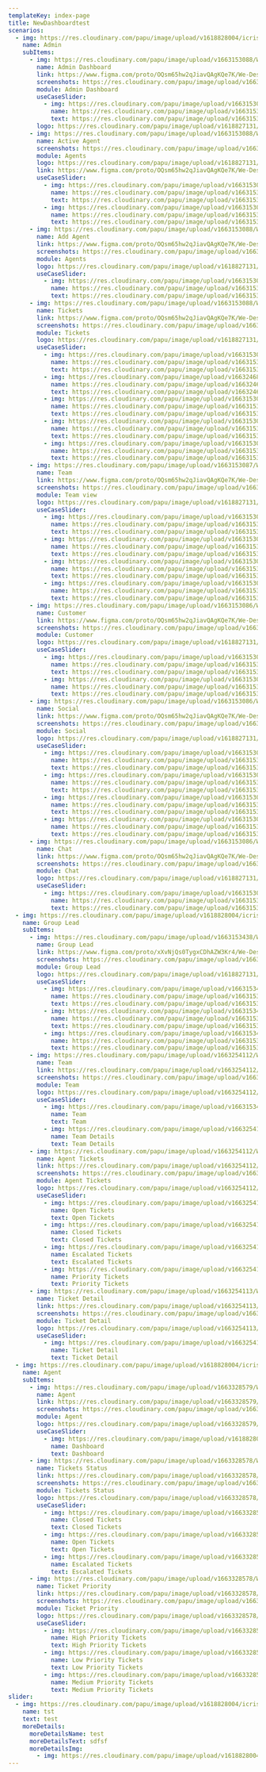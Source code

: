 ```yaml
---
templateKey: index-page
title: NewDashboardtest
scenarios:
  - img: https://res.cloudinary.com/papu/image/upload/v1618828004/icrisat/2General-Director/Director_General_cbam6k.svg
    name: Admin
    subItems:
      - img: https://res.cloudinary.com/papu/image/upload/v1663153088/We%20Desk/We%20Desk%20Admin/Admin%20Dashboard/We_desk_Dash_Board_uxxjlz.png
        name: Admin Dashboard
        link: https://www.figma.com/proto/OQsm65hw2qJiavQAgKQe7K/We-Desk?page-id=0%3A1&node-id=245%3A2796&viewport=121%2C-40%2C0.07&scaling=min-zoom&starting-point-node-id=245%3A2796
        screenshots: https://res.cloudinary.com/papu/image/upload/v1663153088/We%20Desk/We%20Desk%20Admin/Admin%20Dashboard/We_desk_Dash_Board_uxxjlz.png
        module: Admin Dashboard
        useCaseSlider:
          - img: https://res.cloudinary.com/papu/image/upload/v1663153088/We%20Desk/We%20Desk%20Admin/Admin%20Dashboard/We_desk_Dash_Board_uxxjlz.png
            name: https://res.cloudinary.com/papu/image/upload/v1663153088/We%20Desk/We%20Desk%20Admin/Admin%20Dashboard/We_desk_Dash_Board_uxxjlz.png
            text: https://res.cloudinary.com/papu/image/upload/v1663153088/We%20Desk/We%20Desk%20Admin/Admin%20Dashboard/We_desk_Dash_Board_uxxjlz.png
        logo: https://res.cloudinary.com/papu/image/upload/v1618827131/icrisat/1PSDSAdmin/PSDS_Admin_h2rcrg
      - img: https://res.cloudinary.com/papu/image/upload/v1663153088/We%20Desk/We%20Desk%20Admin/Agents/Active_agents_siaz9h.png
        name: Active Agent
        screenshots: https://res.cloudinary.com/papu/image/upload/v1663153088/We%20Desk/We%20Desk%20Admin/Agents/Active_agents_siaz9h.png
        module: Agents
        logo: https://res.cloudinary.com/papu/image/upload/v1618827131/icrisat/1PSDSAdmin/PSDS_Admin_h2rcrg
        link: https://www.figma.com/proto/OQsm65hw2qJiavQAgKQe7K/We-Desk?page-id=0%3A1&node-id=74%3A333&viewport=121%2C-40%2C0.07&scaling=min-zoom&starting-point-node-id=74%3A333&show-proto-sidebar=1
        useCaseSlider:
          - img: https://res.cloudinary.com/papu/image/upload/v1663153088/We%20Desk/We%20Desk%20Admin/Agents/Active_agents_siaz9h.png
            name: https://res.cloudinary.com/papu/image/upload/v1663153088/We%20Desk/We%20Desk%20Admin/Agents/Active_agents_siaz9h.png
            text: https://res.cloudinary.com/papu/image/upload/v1663153088/We%20Desk/We%20Desk%20Admin/Agents/Active_agents_siaz9h.png
          - img: https://res.cloudinary.com/papu/image/upload/v1663153089/We%20Desk/We%20Desk%20Admin/Agents/agent_profile_xsbqmb.png
            name: https://res.cloudinary.com/papu/image/upload/v1663153089/We%20Desk/We%20Desk%20Admin/Agents/agent_profile_xsbqmb.png
            text: https://res.cloudinary.com/papu/image/upload/v1663153089/We%20Desk/We%20Desk%20Admin/Agents/agent_profile_xsbqmb.png
      - img: https://res.cloudinary.com/papu/image/upload/v1663153088/We%20Desk/We%20Desk%20Admin/Agents/Add_Agents_ujlfgs.png
        name: Add Agent
        link: https://www.figma.com/proto/OQsm65hw2qJiavQAgKQe7K/We-Desk?page-id=0%3A1&node-id=400%3A601&viewport=121%2C-40%2C0.07&scaling=min-zoom&starting-point-node-id=74%3A333&show-proto-sidebar=1
        screenshots: https://res.cloudinary.com/papu/image/upload/v1663153088/We%20Desk/We%20Desk%20Admin/Agents/Add_Agents_ujlfgs.png
        module: Agents
        logo: https://res.cloudinary.com/papu/image/upload/v1618827131/icrisat/1PSDSAdmin/PSDS_Admin_h2rcrg
        useCaseSlider:
          - img: https://res.cloudinary.com/papu/image/upload/v1663153088/We%20Desk/We%20Desk%20Admin/Agents/Add_Agents_ujlfgs.png
            name: https://res.cloudinary.com/papu/image/upload/v1663153088/We%20Desk/We%20Desk%20Admin/Agents/Add_Agents_ujlfgs.png
            text: https://res.cloudinary.com/papu/image/upload/v1663153088/We%20Desk/We%20Desk%20Admin/Agents/Add_Agents_ujlfgs.png
      - img: https://res.cloudinary.com/papu/image/upload/v1663153088/We%20Desk/We%20Desk%20Admin/Tickets/Tickets_vagli4.png
        name: Tickets
        link: https://www.figma.com/proto/OQsm65hw2qJiavQAgKQe7K/We-Desk?page-id=0%3A1&node-id=511%3A695&viewport=121%2C-40%2C0.07&scaling=min-zoom&starting-point-node-id=74%3A333
        screenshots: https://res.cloudinary.com/papu/image/upload/v1663153088/We%20Desk/We%20Desk%20Admin/Tickets/Tickets_vagli4.png
        module: Tickets
        logo: https://res.cloudinary.com/papu/image/upload/v1618827131/icrisat/1PSDSAdmin/PSDS_Admin_h2rcrg
        useCaseSlider:
          - img: https://res.cloudinary.com/papu/image/upload/v1663153088/We%20Desk/We%20Desk%20Admin/Tickets/Tickets_vagli4.png
            name: https://res.cloudinary.com/papu/image/upload/v1663153088/We%20Desk/We%20Desk%20Admin/Tickets/Tickets_vagli4.png
            text: https://res.cloudinary.com/papu/image/upload/v1663153088/We%20Desk/We%20Desk%20Admin/Tickets/Tickets_vagli4.png
          - img: https://res.cloudinary.com/papu/image/upload/v1663246837/We%20Desk/We%20Desk%20Admin/Tickets/Pending_Tickets_1_eefl23.png
            name: https://res.cloudinary.com/papu/image/upload/v1663246837/We%20Desk/We%20Desk%20Admin/Tickets/Pending_Tickets_1_eefl23.png
            text: https://res.cloudinary.com/papu/image/upload/v1663246837/We%20Desk/We%20Desk%20Admin/Tickets/Pending_Tickets_1_eefl23.png
          - img: https://res.cloudinary.com/papu/image/upload/v1663153088/We%20Desk/We%20Desk%20Admin/Tickets/View_Summary_evpaer.png
            name: https://res.cloudinary.com/papu/image/upload/v1663153088/We%20Desk/We%20Desk%20Admin/Tickets/View_Summary_evpaer.png
            text: https://res.cloudinary.com/papu/image/upload/v1663153088/We%20Desk/We%20Desk%20Admin/Tickets/View_Summary_evpaer.png
          - img: https://res.cloudinary.com/papu/image/upload/v1663153088/We%20Desk/We%20Desk%20Admin/Tickets/1_of_2_kfb7oq.png
            name: https://res.cloudinary.com/papu/image/upload/v1663153088/We%20Desk/We%20Desk%20Admin/Tickets/1_of_2_kfb7oq.png
            text: https://res.cloudinary.com/papu/image/upload/v1663153088/We%20Desk/We%20Desk%20Admin/Tickets/1_of_2_kfb7oq.png
          - img: https://res.cloudinary.com/papu/image/upload/v1663153087/We%20Desk/We%20Desk%20Admin/Tickets/Closed_Tickets_e2igr9.png
            name: https://res.cloudinary.com/papu/image/upload/v1663153087/We%20Desk/We%20Desk%20Admin/Tickets/Closed_Tickets_e2igr9.png
            text: https://res.cloudinary.com/papu/image/upload/v1663153087/We%20Desk/We%20Desk%20Admin/Tickets/Closed_Tickets_e2igr9.png
      - img: https://res.cloudinary.com/papu/image/upload/v1663153087/We%20Desk/We%20Desk%20Admin/Team%20View/Team_View_nzgloc.png
        name: Team
        link: https://www.figma.com/proto/OQsm65hw2qJiavQAgKQe7K/We-Desk?page-id=0%3A1&node-id=700%3A1598&viewport=121%2C-40%2C0.07&scaling=scale-down-width&starting-point-node-id=74%3A333
        screenshots: https://res.cloudinary.com/papu/image/upload/v1663153087/We%20Desk/We%20Desk%20Admin/Team%20View/Team_View_nzgloc.png
        module: Team view
        logo: https://res.cloudinary.com/papu/image/upload/v1618827131/icrisat/1PSDSAdmin/PSDS_Admin_h2rcrg
        useCaseSlider:
          - img: https://res.cloudinary.com/papu/image/upload/v1663153087/We%20Desk/We%20Desk%20Admin/Team%20View/Team_View_nzgloc.png
            name: https://res.cloudinary.com/papu/image/upload/v1663153087/We%20Desk/We%20Desk%20Admin/Team%20View/Team_View_nzgloc.png
            text: https://res.cloudinary.com/papu/image/upload/v1663153087/We%20Desk/We%20Desk%20Admin/Team%20View/Team_View_nzgloc.png
          - img: https://res.cloudinary.com/papu/image/upload/v1663153087/We%20Desk/We%20Desk%20Admin/Team%20View/Social_Team_vwzslt.png
            name: https://res.cloudinary.com/papu/image/upload/v1663153087/We%20Desk/We%20Desk%20Admin/Team%20View/Social_Team_vwzslt.png
            text: https://res.cloudinary.com/papu/image/upload/v1663153087/We%20Desk/We%20Desk%20Admin/Team%20View/Social_Team_vwzslt.png
          - img: https://res.cloudinary.com/papu/image/upload/v1663153087/We%20Desk/We%20Desk%20Admin/Team%20View/Chat_owlzl7.png
            name: https://res.cloudinary.com/papu/image/upload/v1663153087/We%20Desk/We%20Desk%20Admin/Team%20View/Chat_owlzl7.png
            text: https://res.cloudinary.com/papu/image/upload/v1663153087/We%20Desk/We%20Desk%20Admin/Team%20View/Chat_owlzl7.png
          - img: https://res.cloudinary.com/papu/image/upload/v1663153087/We%20Desk/We%20Desk%20Admin/Team%20View/Contact_t9y2yr.png
            name: https://res.cloudinary.com/papu/image/upload/v1663153087/We%20Desk/We%20Desk%20Admin/Team%20View/Contact_t9y2yr.png
            text: https://res.cloudinary.com/papu/image/upload/v1663153087/We%20Desk/We%20Desk%20Admin/Team%20View/Contact_t9y2yr.png
      - img: https://res.cloudinary.com/papu/image/upload/v1663153086/We%20Desk/We%20Desk%20Admin/Customer/Customer_s3fki7.png
        name: Customer
        link: https://www.figma.com/proto/OQsm65hw2qJiavQAgKQe7K/We-Desk?page-id=0%3A1&node-id=198%3A1487&viewport=121%2C-40%2C0.07&scaling=scale-down-width&starting-point-node-id=74%3A333
        screenshots: https://res.cloudinary.com/papu/image/upload/v1663153086/We%20Desk/We%20Desk%20Admin/Customer/Customer_s3fki7.p
        module: Customer
        logo: https://res.cloudinary.com/papu/image/upload/v1618827131/icrisat/1PSDSAdmin/PSDS_Admin_h2rcrg
        useCaseSlider:
          - img: https://res.cloudinary.com/papu/image/upload/v1663153086/We%20Desk/We%20Desk%20Admin/Customer/Customer_s3fki7.png
            name: https://res.cloudinary.com/papu/image/upload/v1663153086/We%20Desk/We%20Desk%20Admin/Customer/Customer_s3fki7.png
            text: https://res.cloudinary.com/papu/image/upload/v1663153086/We%20Desk/We%20Desk%20Admin/Customer/Customer_s3fki7.png
          - img: https://res.cloudinary.com/papu/image/upload/v1663153088/We%20Desk/We%20Desk%20Admin/Agents/Add_Customer_m1g1kq.png
            name: https://res.cloudinary.com/papu/image/upload/v1663153088/We%20Desk/We%20Desk%20Admin/Agents/Add_Customer_m1g1kq.png
            text: https://res.cloudinary.com/papu/image/upload/v1663153088/We%20Desk/We%20Desk%20Admin/Agents/Add_Customer_m1g1kq.png
      - img: https://res.cloudinary.com/papu/image/upload/v1663153086/We%20Desk/We%20Desk%20Admin/Socail/Social_okkvzg.png
        name: Social
        link: https://www.figma.com/proto/OQsm65hw2qJiavQAgKQe7K/We-Desk?page-id=0%3A1&node-id=802%3A678&viewport=121%2C-40%2C0.07&scaling=scale-down-width&starting-point-node-id=74%3A333
        screenshots: https://res.cloudinary.com/papu/image/upload/v1663153086/We%20Desk/We%20Desk%20Admin/Socail/Social_okkvzg.png
        module: Social
        logo: https://res.cloudinary.com/papu/image/upload/v1618827131/icrisat/1PSDSAdmin/PSDS_Admin_h2rcrg
        useCaseSlider:
          - img: https://res.cloudinary.com/papu/image/upload/v1663153086/We%20Desk/We%20Desk%20Admin/Socail/Social_okkvzg.png
            name: https://res.cloudinary.com/papu/image/upload/v1663153086/We%20Desk/We%20Desk%20Admin/Socail/Social_okkvzg.png
            text: https://res.cloudinary.com/papu/image/upload/v1663153086/We%20Desk/We%20Desk%20Admin/Socail/Social_okkvzg.png
          - img: https://res.cloudinary.com/papu/image/upload/v1663153086/We%20Desk/We%20Desk%20Admin/Socail/Linked_in_mh2tzm.png
            name: https://res.cloudinary.com/papu/image/upload/v1663153086/We%20Desk/We%20Desk%20Admin/Socail/Linked_in_mh2tzm.png
            text: https://res.cloudinary.com/papu/image/upload/v1663153086/We%20Desk/We%20Desk%20Admin/Socail/Linked_in_mh2tzm.png
          - img: https://res.cloudinary.com/papu/image/upload/v1663153086/We%20Desk/We%20Desk%20Admin/Socail/twitter_wcvbfy.png
            name: https://res.cloudinary.com/papu/image/upload/v1663153086/We%20Desk/We%20Desk%20Admin/Socail/twitter_wcvbfy.png
            text: https://res.cloudinary.com/papu/image/upload/v1663153086/We%20Desk/We%20Desk%20Admin/Socail/twitter_wcvbfy.png
          - img: https://res.cloudinary.com/papu/image/upload/v1663153086/We%20Desk/We%20Desk%20Admin/Socail/Facebook_c7zdum.png
            name: https://res.cloudinary.com/papu/image/upload/v1663153086/We%20Desk/We%20Desk%20Admin/Socail/Facebook_c7zdum.png
            text: https://res.cloudinary.com/papu/image/upload/v1663153086/We%20Desk/We%20Desk%20Admin/Socail/Facebook_c7zdum.png
      - img: https://res.cloudinary.com/papu/image/upload/v1663153086/We%20Desk/We%20Desk%20Admin/Chat/Chat_wj0bfi.png
        name: Chat
        link: https://www.figma.com/proto/OQsm65hw2qJiavQAgKQe7K/We-Desk?page-id=0%3A1&node-id=165%3A759&viewport=121%2C-40%2C0.07&scaling=scale-down-width&starting-point-node-id=74%3A333
        screenshots: https://res.cloudinary.com/papu/image/upload/v1663153086/We%20Desk/We%20Desk%20Admin/Chat/Chat_wj0bfi.png
        module: Chat
        logo: https://res.cloudinary.com/papu/image/upload/v1618827131/icrisat/1PSDSAdmin/PSDS_Admin_h2rcrg
        useCaseSlider:
          - img: https://res.cloudinary.com/papu/image/upload/v1663153086/We%20Desk/We%20Desk%20Admin/Chat/Chat_wj0bfi.png
            name: https://res.cloudinary.com/papu/image/upload/v1663153086/We%20Desk/We%20Desk%20Admin/Chat/Chat_wj0bfi.png
            text: https://res.cloudinary.com/papu/image/upload/v1663153086/We%20Desk/We%20Desk%20Admin/Chat/Chat_wj0bfi.png
  - img: https://res.cloudinary.com/papu/image/upload/v1618828004/icrisat/2General-Director/Director_General_cbam6k.svg
    name: Group Lead
    subItems:
      - img: https://res.cloudinary.com/papu/image/upload/v1663153438/We%20Desk/We%20Desk%20Group%20Lead/1_lsdr0m.png
        name: Group Lead
        link: https://www.figma.com/proto/xXvNjQs0TygxCDhAZW3Kr4/We-Desk-Agent?page-id=410%3A1176&node-id=410%3A3061&viewport=765%2C263%2C0.09&scaling=scale-down-width&starting-point-node-id=410%3A3061
        screenshots: https://res.cloudinary.com/papu/image/upload/v1663153438/We%20Desk/We%20Desk%20Group%20Lead/1_lsdr0m.png
        module: Group Lead
        logo: https://res.cloudinary.com/papu/image/upload/v1618827131/icrisat/1PSDSAdmin/PSDS_Admin_h2rcrg
        useCaseSlider:
          - img: https://res.cloudinary.com/papu/image/upload/v1663153438/We%20Desk/We%20Desk%20Group%20Lead/1_lsdr0m.png
            name: https://res.cloudinary.com/papu/image/upload/v1663153438/We%20Desk/We%20Desk%20Group%20Lead/1_lsdr0m.png
            text: https://res.cloudinary.com/papu/image/upload/v1663153438/We%20Desk/We%20Desk%20Group%20Lead/1_lsdr0m.png
          - img: https://res.cloudinary.com/papu/image/upload/v1663153438/We%20Desk/We%20Desk%20Group%20Lead/2_p5c089.png
            name: https://res.cloudinary.com/papu/image/upload/v1663153438/We%20Desk/We%20Desk%20Group%20Lead/2_p5c089.png
            text: https://res.cloudinary.com/papu/image/upload/v1663153438/We%20Desk/We%20Desk%20Group%20Lead/2_p5c089.png
          - img: https://res.cloudinary.com/papu/image/upload/v1663153439/We%20Desk/We%20Desk%20Group%20Lead/3_ph9s9f.png
            name: https://res.cloudinary.com/papu/image/upload/v1663153439/We%20Desk/We%20Desk%20Group%20Lead/3_ph9s9f.png
            text: https://res.cloudinary.com/papu/image/upload/v1663153439/We%20Desk/We%20Desk%20Group%20Lead/3_ph9s9f.png
      - img: https://res.cloudinary.com/papu/image/upload/v1663254112/We%20Desk/We%20Desk%20Group%20Lead/5_vgepb4.png
        name: Team
        link: https://res.cloudinary.com/papu/image/upload/v1663254112/We%20Desk/We%20Desk%20Group%20Lead/5_vgepb4.png
        screenshots: https://res.cloudinary.com/papu/image/upload/v1663254112/We%20Desk/We%20Desk%20Group%20Lead/5_vgepb4.png
        module: Team
        logo: https://res.cloudinary.com/papu/image/upload/v1663254112/We%20Desk/We%20Desk%20Group%20Lead/5_vgepb4.png
        useCaseSlider:
          - img: https://res.cloudinary.com/papu/image/upload/v1663153439/We%20Desk/We%20Desk%20Group%20Lead/4_esr43p.png
            name: Team
            text: Team
          - img: https://res.cloudinary.com/papu/image/upload/v1663254112/We%20Desk/We%20Desk%20Group%20Lead/5_vgepb4.png
            name: Team Details
            text: Team Details
      - img: https://res.cloudinary.com/papu/image/upload/v1663254112/We%20Desk/We%20Desk%20Group%20Lead/5_vgepb4.png
        name: Agent Tickets
        link: https://res.cloudinary.com/papu/image/upload/v1663254112/We%20Desk/We%20Desk%20Group%20Lead/5_vgepb4.png
        screenshots: https://res.cloudinary.com/papu/image/upload/v1663254112/We%20Desk/We%20Desk%20Group%20Lead/5_vgepb4.png
        module: Agent Tickets
        logo: https://res.cloudinary.com/papu/image/upload/v1663254112/We%20Desk/We%20Desk%20Group%20Lead/5_vgepb4.png
        useCaseSlider:
          - img: https://res.cloudinary.com/papu/image/upload/v1663254112/We%20Desk/We%20Desk%20Group%20Lead/6_tmx7y9.png
            name: Open Tickets
            text: Open Tickets
          - img: https://res.cloudinary.com/papu/image/upload/v1663254112/We%20Desk/We%20Desk%20Group%20Lead/7_tbhyv8.png
            name: Closed Tickets
            text: Closed Tickets
          - img: https://res.cloudinary.com/papu/image/upload/v1663254112/We%20Desk/We%20Desk%20Group%20Lead/8_cuvqe1.png
            name: Escalated Tickets
            text: Escalated Tickets
          - img: https://res.cloudinary.com/papu/image/upload/v1663254112/We%20Desk/We%20Desk%20Group%20Lead/9_a7zzc6.png
            name: Priority Tickets
            text: Priority Tickets
      - img: https://res.cloudinary.com/papu/image/upload/v1663254113/We%20Desk/We%20Desk%20Group%20Lead/10_tbuvnc.png
        name: Ticket Detail
        link: https://res.cloudinary.com/papu/image/upload/v1663254113/We%20Desk/We%20Desk%20Group%20Lead/10_tbuvnc.png
        screenshots: https://res.cloudinary.com/papu/image/upload/v1663254113/We%20Desk/We%20Desk%20Group%20Lead/10_tbuvnc.png
        module: Ticket Detail
        logo: https://res.cloudinary.com/papu/image/upload/v1663254113/We%20Desk/We%20Desk%20Group%20Lead/10_tbuvnc.png
        useCaseSlider:
          - img: https://res.cloudinary.com/papu/image/upload/v1663254113/We%20Desk/We%20Desk%20Group%20Lead/10_tbuvnc.png
            name: Ticket Detail
            text: Ticket Detail
  - img: https://res.cloudinary.com/papu/image/upload/v1618828004/icrisat/2General-Director/Director_General_cbam6k.svg
    name: Agent
    subItems:
      - img: https://res.cloudinary.com/papu/image/upload/v1663328579/We%20Desk/We%20Desk%20Agent/1_wgx2co.jpg
        name: Agent
        link: https://res.cloudinary.com/papu/image/upload/v1663328579/We%20Desk/We%20Desk%20Agent/1_wgx2co.jpg
        screenshots: https://res.cloudinary.com/papu/image/upload/v1663328579/We%20Desk/We%20Desk%20Agent/1_wgx2co.jpg
        module: Agent
        logo: https://res.cloudinary.com/papu/image/upload/v1663328579/We%20Desk/We%20Desk%20Agent/1_wgx2co.jpg
        useCaseSlider:
          - img: https://res.cloudinary.com/papu/image/upload/v1618828004/icrisat/2General-Director/Director_General_cbam6k.svg
            name: Dashboard
            text: Dashboard
      - img: https://res.cloudinary.com/papu/image/upload/v1663328578/We%20Desk/We%20Desk%20Agent/2_rnxi4b.jpg
        name: Tickets Status
        link: https://res.cloudinary.com/papu/image/upload/v1663328578/We%20Desk/We%20Desk%20Agent/2_rnxi4b.jpg
        screenshots: https://res.cloudinary.com/papu/image/upload/v1663328578/We%20Desk/We%20Desk%20Agent/2_rnxi4b.jpg
        module: Tickets Status
        logo: https://res.cloudinary.com/papu/image/upload/v1663328578/We%20Desk/We%20Desk%20Agent/2_rnxi4b.jpg
        useCaseSlider:
          - img: https://res.cloudinary.com/papu/image/upload/v1663328578/We%20Desk/We%20Desk%20Agent/2_rnxi4b.jpg
            name: Closed Tickets
            text: Closed Tickets
          - img: https://res.cloudinary.com/papu/image/upload/v1663328578/We%20Desk/We%20Desk%20Agent/3-open-tckt_hmbbf6.jpg
            name: Open Tickets
            text: Open Tickets
          - img: https://res.cloudinary.com/papu/image/upload/v1663328577/We%20Desk/We%20Desk%20Agent/4-escl-tckt_xebwuw.jpg
            name: Escalated Tickets
            text: Escalated Tickets
      - img: https://res.cloudinary.com/papu/image/upload/v1663328578/We%20Desk/We%20Desk%20Agent/5-hp_l4lwwa.jpg
        name: Ticket Priority
        link: https://res.cloudinary.com/papu/image/upload/v1663328578/We%20Desk/We%20Desk%20Agent/5-hp_l4lwwa.jpg
        screenshots: https://res.cloudinary.com/papu/image/upload/v1663328578/We%20Desk/We%20Desk%20Agent/5-hp_l4lwwa.jpg
        module: Ticket Priority
        logo: https://res.cloudinary.com/papu/image/upload/v1663328578/We%20Desk/We%20Desk%20Agent/5-hp_l4lwwa.jpg
        useCaseSlider:
          - img: https://res.cloudinary.com/papu/image/upload/v1663328578/We%20Desk/We%20Desk%20Agent/5-hp_l4lwwa.jpg
            name: High Priority Tickets
            text: High Priority Tickets
          - img: https://res.cloudinary.com/papu/image/upload/v1663328578/We%20Desk/We%20Desk%20Agent/6-lp_jr3mzz.jpg
            name: Low Priority Tickets
            text: Low Priority Tickets
          - img: https://res.cloudinary.com/papu/image/upload/v1663328579/We%20Desk/We%20Desk%20Agent/7-mp_nhattc.jpg
            name: Medium Priority Tickets
            text: Medium Priority Tickets
slider:
  - img: https://res.cloudinary.com/papu/image/upload/v1618828004/icrisat/2General-Director/Director_General_cbam6k.svg
    name: tst
    text: test
    moreDetails:
      moreDetailsName: test
      moreDetailsText: sdfsf
      moreDetailsImg:
        - img: https://res.cloudinary.com/papu/image/upload/v1618828004/icrisat/2General-Director/Director_General_cbam6k.svg
---
```

